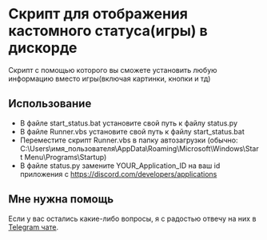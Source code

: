 # Скрипт для отображения кастомного статуса(игры) в дискорде

Скрипт с помощью которого вы сможете установить любую информацию вместо игры(включая картинки, кнопки и тд)


##  Использование

+ В файле start_status.bat установите свой путь к файлу status.py
+ В файле Runner.vbs установите свой путь к файлу start_status.bat
+ Переместите скрипт Runner.vbs в папку автозагрузки (обычно: C:\Users\имя_пользователя\AppData\Roaming\Microsoft\Windows\Start Menu\Programs\Startup)
+ В файле status.py замените YOUR_Application_ID на ваш id приложения с https://discord.com/developers/applications



## Мне нужна помощь

Если у вас остались какие-либо вопросы, я с радостью отвечу на них в
[Telegram чате](https://t.me/chumazik_dev).
